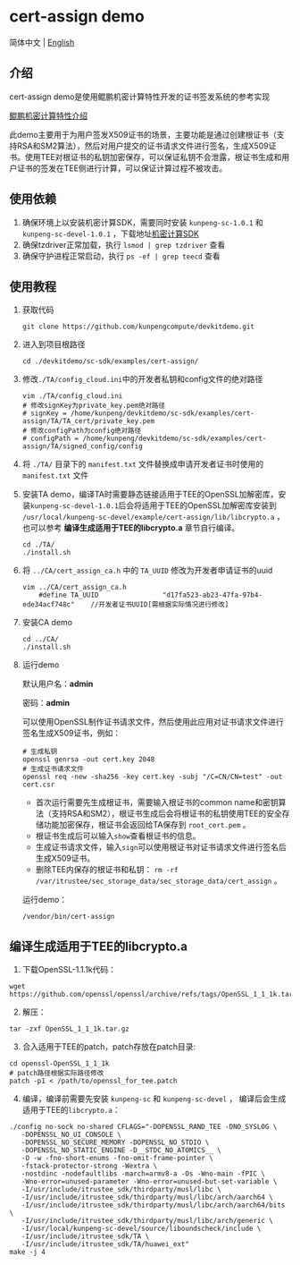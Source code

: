 # cert-assign demo

简体中文 | [English](README_en.md)

## 介绍
cert-assign demo是使用鲲鹏机密计算特性开发的证书签发系统的参考实现

[鲲鹏机密计算特性介绍](https://www.hikunpeng.com/zh/developer/boostkit/confidential-computing)

此demo主要用于为用户签发X509证书的场景，主要功能是通过创建根证书（支持RSA和SM2算法），然后对用户提交的证书请求文件进行签名，生成X509证书。使用TEE对根证书的私钥加密保存，可以保证私钥不会泄露，根证书生成和用户证书的签发在TEE侧进行计算，可以保证计算过程不被攻击。

## 使用依赖

1. 确保环境上以安装机密计算SDK，需要同时安装 `kunpeng-sc-1.0.1` 和 `kunpeng-sc-devel-1.0.1` ，下载地址[机密计算SDK](https://mirrors.huaweicloud.com/kunpeng/archive/Kunpeng_SDK/itrustee/)
2. 确保tzdriver正常加载，执行 `lsmod | grep tzdriver` 查看
3. 确保守护进程正常启动，执行 `ps -ef | grep teecd` 查看

## 使用教程

1. 获取代码

   ```shell
   git clone https://github.com/kunpengcompute/devkitdemo.git
   ```

2. 进入到项目根路径

   ```shell
   cd ./devkitdemo/sc-sdk/examples/cert-assign/
   ```

3. 修改`./TA/config_cloud.ini`中的开发者私钥和config文件的绝对路径

   ```shell
   vim ./TA/config_cloud.ini
   # 修改signKey为private_key.pem绝对路径
   # signKey = /home/kunpeng/devkitdemo/sc-sdk/examples/cert-assign/TA/TA_cert/private_key.pem
   # 修改configPath为config绝对路径
   # configPath = /home/kunpeng/devkitdemo/sc-sdk/examples/cert-assign/TA/signed_config/config
   ```

4. 将 `./TA/` 目录下的 `manifest.txt` 文件替换成申请开发者证书时使用的 `manifest.txt` 文件

5. 安装TA demo，编译TA时需要静态链接适用于TEE的OpenSSL加解密库，安装`kunpeng-sc-devel-1.0.1`后会将适用于TEE的OpenSSL加解密库安装到 `/usr/local/kunpeng-sc-devel/example/cert-assign/lib/libcrypto.a` ，也可以参考 **编译生成适用于TEE的libcrypto.a** 章节自行编译。

   ```shell
   cd ./TA/
   ./install.sh
   ```

6. 将 `../CA/cert_assign_ca.h` 中的 `TA_UUID` 修改为开发者申请证书的uuid

   ```shell
   vim ../CA/cert_assign_ca.h
       #define TA_UUID                "d17fa523-ab23-47fa-97b4-ede34acf748c"    //开发者证书UUID[需根据实际情况进行修改]
   ```

7. 安装CA demo

   ```shell
   cd ../CA/
   ./install.sh
   ```

8. 运行demo

   默认用户名：**admin**

   密码：**admin**

   可以使用OpenSSL制作证书请求文件，然后使用此应用对证书请求文件进行签名生成X509证书，例如：
   ```
   # 生成私钥
   openssl genrsa -out cert.key 2048
   # 生成证书请求文件
   openssl req -new -sha256 -key cert.key -subj "/C=CN/CN=test" -out cert.csr
   ```

   - 首次运行需要先生成根证书，需要输入根证书的common name和密钥算法（支持RSA和SM2），根证书生成后会将根证书的私钥使用TEE的安全存储功能加密保存，根证书会返回给TA保存到 `root_cert.pem` 。
   - 根证书生成后可以输入`show`查看根证书的信息。
   - 生成证书请求文件，输入`sign`可以使用根证书对证书请求文件进行签名后生成X509证书。
   - 删除TEE内保存的根证书和私钥： `rm -rf /var/itrustee/sec_storage_data/sec_storage_data/cert_assign` 。

   运行demo：
   ```shell
   /vendor/bin/cert-assign
   ```


## 编译生成适用于TEE的libcrypto.a

1. 下载OpenSSL-1.1.1k代码：
```shell
wget https://github.com/openssl/openssl/archive/refs/tags/OpenSSL_1_1_1k.tar.gz
```

2. 解压：
```shell
tar -zxf OpenSSL_1_1_1k.tar.gz
```

3. 合入适用于TEE的patch，patch存放在patch目录:
```shell
cd openssl-OpenSSL_1_1_1k
# patch路径根据实际路径修改
patch -p1 < /path/to/openssl_for_tee.patch
```

4. 编译，编译前需要先安装 `kunpeng-sc` 和 `kunpeng-sc-devel` ， 编译后会生成适用于TEE的`libcrypto.a`：
```shell
./config no-sock no-shared CFLAGS="-DOPENSSL_RAND_TEE -DNO_SYSLOG \
   -DOPENSSL_NO_UI_CONSOLE \
   -DOPENSSL_NO_SECURE_MEMORY -DOPENSSL_NO_STDIO \
   -DOPENSSL_NO_STATIC_ENGINE -D__STDC_NO_ATOMICS__ \
   -O -w -fno-short-enums -fno-omit-frame-pointer \
   -fstack-protector-strong -Wextra \
   -nostdinc -nodefaultlibs -march=armv8-a -Os -Wno-main -fPIC \
   -Wno-error=unused-parameter -Wno-error=unused-but-set-variable \
   -I/usr/include/itrustee_sdk/thirdparty/musl/libc \
   -I/usr/include/itrustee_sdk/thirdparty/musl/libc/arch/aarch64 \
   -I/usr/include/itrustee_sdk/thirdparty/musl/libc/arch/aarch64/bits \
   -I/usr/include/itrustee_sdk/thirdparty/musl/libc/arch/generic \
   -I/usr/local/kunpeng-sc-devel/source/liboundscheck/include \
   -I/usr/include/itrustee_sdk/TA \
   -I/usr/include/itrustee_sdk/TA/huawei_ext"
make -j 4
```